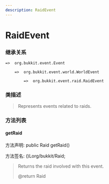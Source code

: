 ```yaml
---
description: RaidEvent
---
```


# RaidEvent

### 继承关系

    =>  org.bukkit.event.Event

        =>  org.bukkit.event.world.WorldEvent

            =>  org.bukkit.event.raid.RaidEvent

### 类描述

> Represents events related to raids.

### 方法列表

#### getRaid

方法声明: public Raid getRaid()

方法签名: ()Lorg/bukkit/Raid;

> Returns the raid involved with this event.
>
> @return Raid